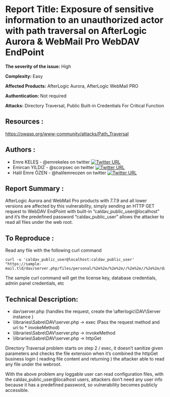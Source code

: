 # **Report Title:** Exposure of sensitive information to an unauthorized actor with path traversal on AfterLogic Aurora & WebMail Pro WebDAV EndPoint

**The severity of the issue:** High

**Complexity:** Easy

**Affected Products:** AfterLogic Aurora, AfterLogic WebMail PRO

**Authentication:** Not required

**Attacks:**  Directory Traversal, Public Built-in Credentials For Critical Function

## **Resources :**

https://owasp.org/www-community/attacks/Path_Traversal

## **Authors :**

* Emre KELEŞ - @emrekeles on twitter [![Twitter URL](https://img.shields.io/twitter/url/https/twitter.com/emrekeles.svg?style=social&label=Follow%20%40emrekeles)](https://twitter.com/emrekeles)
* Emircan YILDIZ - @scorpsec on twitter [![Twitter URL](https://img.shields.io/twitter/url/https/twitter.com/scorpsec.svg?style=social&label=Follow%20%40scorpsec)](https://twitter.com/scorpsec)
* Halil Emre ÖZEN - @halilemreozen on twitter [![Twitter URL](https://img.shields.io/twitter/url/https/twitter.com/halilemreozen.svg?style=social&label=Follow%20%40halilemreozen)](https://twitter.com/halilemreozen)

## **Report Summary :**

AfterLogic Aurora and WebMail Pro products with 7.7.9 and all lower versions are affected by this vulnerability, simply sending an HTTP GET request to WebDAV EndPoint with built-in “caldav_public_user@localhost” and it’s the predefined password “caldav_public_user” allows the attacker to read all files under the web root.

## **To Reproduce :**

Read any file with the following curl command

``` shell
curl -u 'caldav_public_user@localhost:caldav_public_user' "https://sample-mail.tld/dav/server.php/files/personal/%2e%2e/%2e%2e//%2e%2e//%2e%2e/data/settings/settings.xml"
```

The sample curl command will get the license key, database credentials, admin panel credentials, etc

## **Technical Description:**

* dav\server.php (handles the request, create the \afterlogic\DAV\Server instance )
* \libraries\Sabre\DAV\server.php -> exec (Pass the request method and uri to * invokeMethod)
* \libraries\Sabre\DAV\server.php -> invokeMethod 
* \libraries\Sabre\DAV\server.php -> httpGet

Directory Traversal problem starts on step 2 / exec, it doesn’t sanitize given parameters and checks the file extension when it’s combined the httpGet business login ( reading file content and returning ) the attacker able to read any file under the webroot.

With the above problem any loggable user can read configuration files, with the caldav_public_user@localhost users, attackers don’t need any user info because it has a predefined password, so vulnerability becomes publicly accessible.
